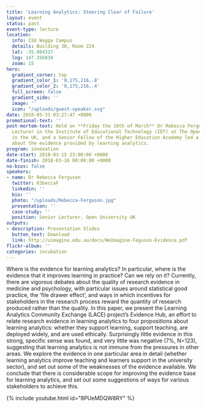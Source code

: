 ```yaml
---
title: 'Learning Analytics: Steering Clear of Failure'
layout: event
status: past
event-type: lecture
location:
  info: CSU Wagga Campus
  details: Building 30, Room 224
  lat: -35.064317
  lng: 147.356834
  zoom: 15
hero:
  gradient_corner: top
  gradient_color_1: '0,175,216,.8'
  gradient_color_2: '0,175,216,.4'
  full_screen: false
  gradient_side: ''
  image: ''
  icon: "/uploads/guest-speaker.svg"
date: 2018-05-31 03:27:47 +0000
promotional-text: ''
post-mortem-text: Held on **Friday the 16th of March** Dr Rebecca Ferguson – a Senior
  Lecturer in the Institute of Educational Technology (IET) at The Open University
  in the UK, and a Senior Fellow of the Higher Education Academy led a discussion
  about the evidence provided by learning analytics.
program: innovation
date-start: 2018-03-15 23:00:00 +0000
date-finish: 2018-03-16 00:00:00 +0000
no-bios: false
speakers:
- name: Dr Rebecca Ferguson
  twitter: R3beccaF
  linkedin: ''
  bio: ''
  photo: "/uploads/Rebecca-Ferguson.jpg"
  presentation: ''
  case-study: ''
  position: Senior Lecturer, Open University UK
outputs:
- description: Presentation Slides
  button_text: Download
  link: http://uimagine.edu.au/docs/WeImagine-Feguson-Evidence.pdf
flickr-album: ''
categories: incubation
---
```

Where is the evidence for learning analytics? In particular, where is the evidence that it improves learning in practice? Can we rely on it? Currently, there are vigorous debates about the quality of research evidence in medicine and psychology, with particular issues around statistical good practice, the ‘file drawer effect’, and ways in which incentives for stakeholders in the research process reward the quantity of research produced rather than the quality. In this paper, we present the Learning Analytics Community Exchange (LACE) project’s Evidence Hub, an effort to relate research evidence in learning analytics to four propositions about learning analytics: whether they support learning, support teaching, are deployed widely, and are used ethically. Surprisingly little evidence in this strong, specific sense was found, and very little was negative (7%, N=123), suggesting that learning analytics is not immune from the pressures in other areas. We explore the evidence in one particular area in detail (whether learning analytics improve teaching and learners support in the university sector), and set out some of the weaknesses of the evidence available. We conclude that there is considerable scope for improving the evidence base for learning analytics, and set out some suggestions of ways for various stakeholders to achieve this.

{% include youtube.html id="8PUeMDQW8RY" %}
